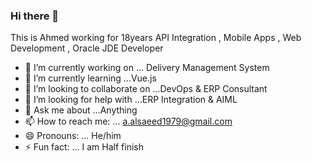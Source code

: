 ### Hi there 👋

This is Ahmed working for 18years API Integration , Mobile Apps , Web Development , Oracle JDE Developer

- 🔭 I’m currently working on ... Delivery Management System
- 🌱 I’m currently learning ...Vue.js
- 👯 I’m looking to collaborate on ...DevOps & ERP Consultant
- 🤔 I’m looking for help with ...ERP Integration & AIML 
- 💬 Ask me about ...Anything
- 📫 How to reach me: ... a.alsaeed1979@gmail.com
- 😄 Pronouns: ... He/him
- ⚡ Fun fact: ... I am Half finish

